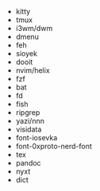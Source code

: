 - kitty
- tmux
- i3wm/dwm
- dmenu
- feh
- sioyek
- dooit
- nvim/helix
- fzf
- bat
- fd
- fish
- ripgrep
- yazi/nnn
- visidata
- font-iosevka
- font-0xproto-nerd-font
- tex
- pandoc
- nyxt
- dict
